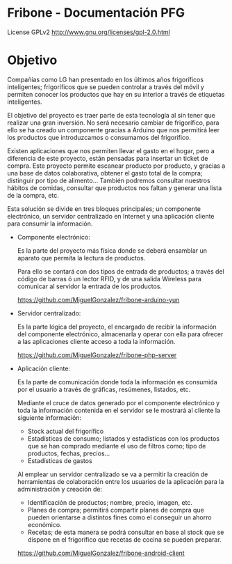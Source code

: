 Fribone - Documentación PFG
===========================

License GPLv2
http://www.gnu.org/licenses/gpl-2.0.html

Objetivo
=======================
Compañías como LG han presentado en los últimos años frigoríficos inteligentes; frigoríficos que se pueden controlar a través del móvil y permiten conocer los productos que hay en su interior a través de etiquetas inteligentes. 

El objetivo del proyecto es traer parte de esta tecnología al sin tener que realizar una gran inversión. No será necesario cambiar de frigorífico, para ello se ha creado un componente gracias a Arduino que nos permitirá leer los productos que introduzcamos o consumamos del frigorifico.

Existen aplicaciones que nos permiten llevar el gasto en el hogar, pero a diferencia de este proyecto, están pensadas para insertar un ticket de compra. Este proyecto permite escanear producto por producto, y gracias a una base de datos colaborativa, obtener el gasto total de la compra; distinguir por tipo de alimento... También podremos consultar nuestros hábitos de comidas, consultar que productos nos faltan y generar una lista de la compra, etc. 

Esta solución se divide en tres bloques principales; un componente electrónico, un servidor centralizado en Internet y una aplicación cliente para consumir la información.


* Componente electrónico:

    Es la parte del proyecto más física donde se deberá ensamblar un aparato que permita la lectura de productos.

    Para ello se contará con dos tipos de entrada de productos; a través del código de barras ó un lector RFID, y de una salida Wireless para comunicar al servidor la entrada de los productos.

    https://github.com/MiguelGonzalez/fribone-arduino-yun

* Servidor centralizado:

    Es la parte lógica del proyecto, el encargado de recibir la información del componente electrónico, almacenarla y operar con ella para ofrecer a las aplicaciones cliente acceso a toda la información.

    https://github.com/MiguelGonzalez/fribone-php-server

* Aplicación cliente:

    Es la parte de comunicación donde toda la información es consumida por el usuario a través de gráficas, resúmenes, listados, etc.

    Mediante el cruce de datos generado por el componente electrónico y toda la información contenida en el servidor se le mostrará al cliente la siguiente información:

    * Stock actual del frigorífico
    * Estadísticas de consumo; listados y estadísticas con los productos que se han comprado mediante el uso de filtros como; tipo de productos, fechas, precios...
    * Estadísticas de gastos

    Al emplear un servidor centralizado se va a permitir la creación de herramientas de colaboración entre los usuarios de la aplicación para la administración y creación de:

    * Identificación de productos; nombre, precio, imagen, etc.
    * Planes de compra; permitirá compartir planes de compra que pueden orientarse a distintos fines como el conseguir un ahorro económico.
    * Recetas; de esta manera se podrá consultar en base al stock que se dispone en el frigorífico que recetas de cocina se pueden preparar.

    https://github.com/MiguelGonzalez/fribone-android-client